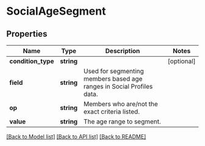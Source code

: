 # SocialAgeSegment

## Properties
Name | Type | Description | Notes
------------ | ------------- | ------------- | -------------
**condition_type** | **string** |  | [optional] 
**field** | **string** | Used for segmenting members based age ranges in Social Profiles data. | 
**op** | **string** | Members who are/not the exact criteria listed. | 
**value** | **string** | The age range to segment. | 

[[Back to Model list]](../README.md#documentation-for-models) [[Back to API list]](../README.md#documentation-for-api-endpoints) [[Back to README]](../README.md)


